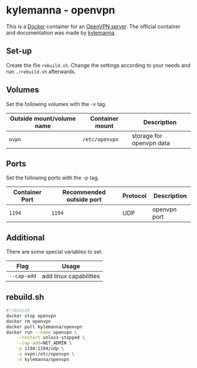 # kylemanna - openvpn

This is a [Docker](/wiki/docker.md) container for an
[OpenVPN server](/wiki/vpn.md).
The official container and documentation was made by
[kylemanna](https://hub.docker.com/r/kylemanna/openvpn).

## Set-up

Create the file `rebuild.sh`.
Change the settings according to your needs and run `./rebuild.sh` afterwards.

## Volumes

Set the following volumes with the -v tag.

| Outside mount/volume name | Container mount | Description              |
| ------------------------- | --------------- | ------------------------ |
| `ovpn`                    | `/etc/openvpn`  | storage for openvpn data |

## Ports

Set the following ports with the -p tag.

| Container Port | Recommended outside port | Protocol | Description  |
| -------------- | ------------------------ | -------- | ------------ |
| `1194`         | `1194`                   | UDP      | openvpn port |

## Additional

There are some special variables to set.

| Flag        | Usage                  |
| ----------- | ---------------------- |
| `--cap-add` | add linux capabilities |

## rebuild.sh

```sh
#!/bin/sh
docker stop openvpn
docker rm openvpn
docker pull kylemanna/openvpn
docker run --name openvpn \
    --restart unless-stopped \
    --cap-add=NET_ADMIN \
    -p 1194:1194/udp \
    -v ovpn:/etc/openvpn \
    -d kylemanna/openvpn
```
